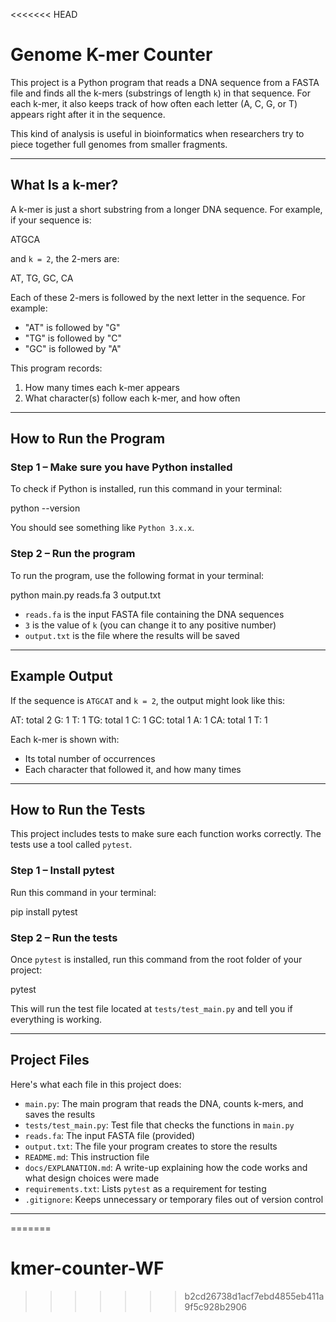 <<<<<<< HEAD
# Genome K-mer Counter

This project is a Python program that reads a DNA sequence from a FASTA file and finds all the k-mers (substrings of length `k`) in that sequence. For each k-mer, it also keeps track of how often each letter (A, C, G, or T) appears right after it in the sequence.

This kind of analysis is useful in bioinformatics when researchers try to piece together full genomes from smaller fragments.

---

## What Is a k-mer?

A k-mer is just a short substring from a longer DNA sequence. For example, if your sequence is:

ATGCA

and `k = 2`, the 2-mers are:

AT, TG, GC, CA

Each of these 2-mers is followed by the next letter in the sequence. For example:
- "AT" is followed by "G"
- "TG" is followed by "C"
- "GC" is followed by "A"

This program records:
1. How many times each k-mer appears
2. What character(s) follow each k-mer, and how often

---

## How to Run the Program

### Step 1 – Make sure you have Python installed

To check if Python is installed, run this command in your terminal:

python --version

You should see something like `Python 3.x.x`.

### Step 2 – Run the program

To run the program, use the following format in your terminal:

python main.py reads.fa 3 output.txt


- `reads.fa` is the input FASTA file containing the DNA sequences
- `3` is the value of `k` (you can change it to any positive number)
- `output.txt` is the file where the results will be saved

---

## Example Output

If the sequence is `ATGCAT` and `k = 2`, the output might look like this:

AT: total 2
G: 1
T: 1
TG: total 1
C: 1
GC: total 1
A: 1
CA: total 1
T: 1


Each k-mer is shown with:
- Its total number of occurrences
- Each character that followed it, and how many times

---

## How to Run the Tests

This project includes tests to make sure each function works correctly. The tests use a tool called `pytest`.


### Step 1 – Install pytest

Run this command in your terminal:

pip install pytest


### Step 2 – Run the tests

Once `pytest` is installed, run this command from the root folder of your project:

pytest


This will run the test file located at `tests/test_main.py` and tell you if everything is working.

---

## Project Files

Here's what each file in this project does:

- `main.py`: The main program that reads the DNA, counts k-mers, and saves the results
- `tests/test_main.py`: Test file that checks the functions in `main.py`
- `reads.fa`: The input FASTA file (provided)
- `output.txt`: The file your program creates to store the results
- `README.md`: This instruction file
- `docs/EXPLANATION.md`: A write-up explaining how the code works and what design choices were made
- `requirements.txt`: Lists `pytest` as a requirement for testing
- `.gitignore`: Keeps unnecessary or temporary files out of version control

---
=======
# kmer-counter-WF
>>>>>>> b2cd26738d1acf7ebd4855eb411a9f5c928b2906
